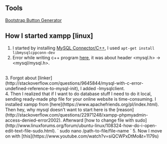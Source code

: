 ## Tools
[Bootstrap Button Generator](http://bootsnipp.com/buttons)
<br/>
## How I started xampp [linux]
1. I started by installing [MySQL Connector/C++](https://askubuntu.com/questions/165868/installing-mysql-connector-c), I used 
`
apt-get install libmysqlcppconn-dev
` <br/>
2. Error while writing c++ program [here](http://stackoverflow.com/questions/14604228/mysql-h-file-cant-be-found), it was
about header <mysql.h> -> <mysql/mysql.h>.
<br/>
3. Forgot about [linker](http://stackoverflow.com/questions/9645844/mysql-with-c-error-undefined-reference-to-mysql-init), I 
added -lmysqlclient.
<br/>
4. Then I realized that if I want to do database stuff I need to do it local, sending ready-made php file for your online 
website is time-consuming. I installed xampp from [here](https://www.apachefriends.org/pl/index.html). Then hey, why mysql doesn't want to start here is the [reason](http://stackoverflow.com/questions/22971248/xampp-phpmyadmin-access-denied-error2002).
Afterward [how to change file with sudo](http://www.linuxforums.org/forum/ubuntu-linux/108324-how-do-i-open-edit-text-file-sudo.html).
`
sudo nano /path-to-file/file-name
`
5. Now I move on with [this](https://www.youtube.com/watch?v=siQCWPxDtMo&t=1179s)

